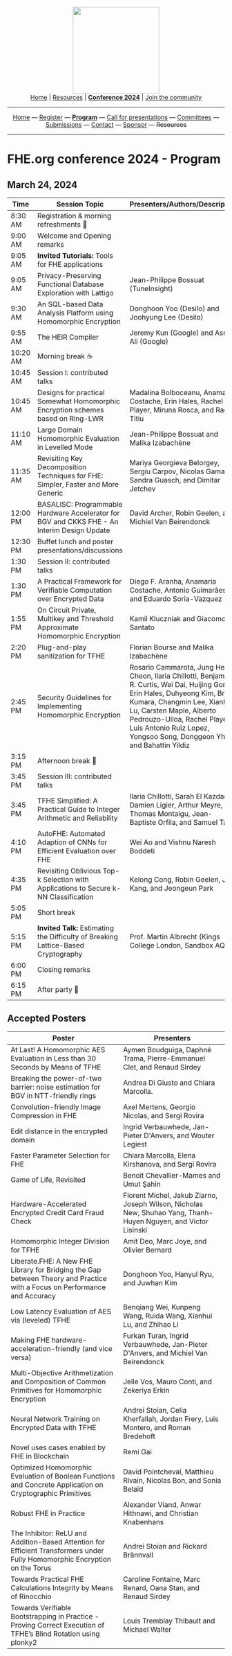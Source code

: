 <!-- Main header navigation -->
<p align="center">
  <img width="200" src="https://user-images.githubusercontent.com/5758427/180978488-db825482-5a58-4c7c-9589-c494a6f0be04.png"><br/>
  <a href="https://fhe-org.github.io">Home</a> | <a href="https://fhe-org.github.io/resources">Resources</a> | <b><a href="https://fhe-org.github.io/conferences/conference-2024/">Conference 2024</a></b> | <a href="https://fhe-org.github.io/community">Join the community</a>
</p>
<hr/>
<!-- /Main header navigation -->



<!-- Header conference 2024 links -->
<p align="center">
  <a href="https://fhe-org.github.io/conferences/conference-2024/">Home</a>
  —
  <a href="https://lu.ma/fhe-org-conference-2024-tickets">Register</a>
  —
  <a href="https://fhe-org.github.io/conferences/conference-2024/program"><b>Program</b></a>
  —
  <a href="https://fhe-org.github.io/conferences/conference-2024/call-for-presentations"> Call for presentations</a>
  —
  <a href="https://fhe-org.github.io/conferences/conference-2024/committees">Committees</a>
  —
  <a href="https://easychair.org/conferences/?conf=fheorg2024" target="_blank">Submissions</a>
  —
  <a href="https://fhe-org.github.io/conferences/conference-2024/contact">Contact</a>
  —
  <a href="https://fhe-org.github.io/conferences/conference-2024/sponsor">Sponsor</a>
  —
  <strike>Resources</strike>
</p>
<hr/>
<!-- /Header conference 2024 links -->





# FHE.org conference 2024 - Program

## March 24, 2024

<table>


  <thead>
        <tr>
            <th data-sortas="case-insensitive">Time</th>
            <th data-sortas="case-insensitive">Session Topic</th>
            <th data-sortas="case-insensitive">Presenters/Authors/Description</th>
        </tr>
    </thead>

<tr>
    <td width=100px>8:30 AM</td>
    <td width=400px>Registration & morning refreshments 🥐</td>
    <td></td>
</tr>

<tr>
    <td width=100px>9:00 AM</td>
    <td width=400px>Welcome and Opening remarks</td>
    <td></td>
</tr>

<tr>
    <td width=100px>9:05 AM</td>
    <td width=400px><b>Invited Tutorials:</b> Tools for FHE applications</td>
    <td></td>
</tr>

<tr>
    <td width=100px>9:05 AM</td>
    <td width=400px>Privacy-Preserving Functional Database Exploration with Lattigo </td>
    <td>Jean-Philippe Bossuat (TuneInsight)</td>
</tr>

<tr>
    <td width=100px>9:30 AM</td>
    <td width=400px>An SQL-based Data Analysis Platform using Homomorphic Encryption</td>
    <td>Donghoon Yoo (Desilo) and Joohyung Lee (Desilo)</td>
</tr>

<tr>
    <td width=100px>9:55 AM</td>
    <td width=400px>The HEIR Compiler</td>
    <td> Jeremy Kun (Google) and Asra Ali (Google)</td>
</tr>

<tr>
    <td width=100px>10:20 AM</td>
    <td width=400px>Morning break ☕️</td>
    <td></td>
</tr>

<tr>
    <td width=100px>10:45 AM</td>
    <td width=400px>Session I: contributed talks</td>
    <td></td>
</tr>

<tr>
    <td width=100px>10:45 AM</td>
    <td width=400px>Designs for practical Somewhat Homomorphic Encryption schemes based on Ring-LWR</td>
    <td>Madalina Bolboceanu, Anamaria Costache, Erin Hales, Rachel Player, Miruna Rosca, and Radu Titiu</td>
</tr>

<tr>
    <td width=100px>11:10 AM</td>
    <td width=400px>Large Domain Homomorphic Evaluation in Levelled Mode</td>
    <td>Jean-Philippe Bossuat and Malika Izabachène</td>
</tr>

<tr>
    <td width=100px>11:35 AM</td>
    <td width=400px>Revisiting Key Decomposition Techniques for FHE: Simpler, Faster and More Generic</td>
    <td>Mariya Georgieva Belorgey, Sergiu Carpov, Nicolas Gama, Sandra Guasch, and Dimitar Jetchev</td>
</tr>

<tr>
    <td width=100px>12:00 PM</td>
    <td width=400px>BASALISC: Programmable Hardware Accelerator for BGV and CKKS FHE - An Interim Design Update</td>
    <td> David Archer, Robin Geelen, and Michiel Van Beirendonck</td>
</tr>

<tr>
    <td width=100px>12:30 PM</td>
    <td width=400px>Buffet lunch and poster presentations/discussions</td>
    <td></td>
</tr>

<tr>
    <td width=100px>1:30 PM</td>
    <td width=400px>Session II: contributed talks</td>
    <td></td>
</tr>

<tr>
    <td width=100px>1:30 PM</td>
    <td width=400px>A Practical Framework for Verifiable Computation over Encrypted Data</td>
    <td>Diego F. Aranha, Anamaria Costache, Antonio Guimarães, and Eduardo Soria-Vazquez</td>
</tr>

<tr>
    <td width=100px>1:55 PM</td>
    <td width=400px>On Circuit Private, Multikey and Threshold Approximate Homomorphic Encryption</td>
    <td>Kamil Kluczniak and Giacomo Santato</td>
</tr>

<tr>
    <td width=100px>2:20 PM</td>
    <td width=400px>Plug-and-play sanitization for TFHE</td>
    <td>Florian Bourse and Malika Izabachène</td>
</tr>

<tr>
    <td width=100px>2:45 PM</td>
    <td width=400px>Security Guidelines for Implementing Homomorphic Encryption</td>
    <td>Rosario Cammarota, Jung Hee Cheon, Ilaria Chillotti, Benjamin R. Curtis, Wei Dai, Huijing Gong, Erin Hales, Duhyeong Kim, Bryan Kumara, Changmin Lee, Xianhui Lu, Carsten Maple, Alberto Pedrouzo-Ulloa, Rachel Player, Luis Antonio Ruiz Lopez, Yongsoo Song, Donggeon Yhee, and Bahattin Yildiz</td>
</tr>

<tr>
    <td width=100px>3:15 PM</td>
    <td width=400px>Afternoon break 🧃</td>
    <td></td>
</tr>

<tr>
    <td width=100px>3:45 PM</td>
    <td width=400px>Session III: contributed talks</td>
    <td></td>
</tr>

<tr>
    <td width=100px>3:45 PM</td>
    <td width=400px>TFHE Simplified: A Practical Guide to Integer Arithmetic and Reliability</td>
    <td>Ilaria Chillotti, Sarah El Kazdadi, Damien Ligier, Arthur Meyre, Thomas Montaigu, Jean-Baptiste Orfila, and Samuel Tap</td>
</tr>

<tr>
    <td width=100px>4:10 PM</td>
    <td width=400px>AutoFHE: Automated Adaption of CNNs for Efficient Evaluation over FHE</td>
    <td>Wei Ao and Vishnu Naresh Boddeti</td>
</tr>

<tr>
    <td width=100px>4:35 PM</td>
    <td width=400px>Revisiting Oblivious Top-k Selection with Applications to Secure k-NN Classification</td>
    <td>Kelong Cong, Robin Geelen, Jiayi Kang, and Jeongeun Park</td>
</tr>

<tr>
    <td width=100px>5:05 PM</td>
    <td width=400px>Short break</td>
    <td></td>
</tr>

<tr>
    <td width=100px>5:15 PM</td>
    <td width=400px><b>Invited Talk:</b> Estimating the Difficulty of Breaking Lattice-Based Cryptography </td>
    <td>Prof. Martin Albrecht (Kings College London, Sandbox AQ)</td>
</tr>

<tr>
    <td width=100px>6:00 PM</td>
    <td width=400px>Closing remarks</td>
    <td></td>
</tr>

<tr>
    <td width=100px>6:15 PM</td>
    <td width=400px>After party 🍻</td>
    <td></td>
</tr>

</table>

## Accepted Posters

<table>
    <thead>
        <tr>
            <th data-sortas="case-insensitive">Poster</th>
            <th data-sortas="case-insensitive">Presenters</th>
        </tr>
    </thead>  

<tr>
    <td>At Last! A Homomorphic AES Evaluation in Less than 30 Seconds by Means of TFHE</td>
    <td> Aymen Boudguiga, Daphné Trama, Pierre-Emmanuel Clet, and Renaud Sirdey</td>
</tr>

<tr>
    <td>Breaking the power-of-two barrier: noise estimation for BGV in NTT-friendly rings</td>
    <td>Andrea Di Giusto and Chiara Marcolla.</td>
</tr>

<tr>
    <td>Convolution-friendly Image Compression in FHE</td>
    <td> Axel Mertens, Georgio Nicolas, and Sergi Rovira</td>
</tr>

<tr>
    <td>Edit distance in the encrypted domain</td>
    <td>Ingrid Verbauwhede, Jan-Pieter D'Anvers, and Wouter Legiest</td>
</tr>

<tr>
    <td>Faster Parameter Selection for FHE</td>
    <td>Chiara Marcolla, Elena Kirshanova, and Sergi Rovira</td>
</tr>

<tr>
    <td>Game of Life, Revisited</td>
    <td>Benoit Chevallier-Mames and Umut Şahin</td>
</tr>

<tr>
    <td>Hardware-Accelerated Encrypted Credit Card Fraud Check</td>
    <td>Florent Michel, Jakub Ziarno, Joseph Wilson, Nicholas New, Shuhao Yang, Thanh-Huyen Nguyen, and Victor Lisinski</td>
</tr>

<tr>
    <td>Homomorphic Integer Division for TFHE</td>
    <td>Amit Deo, Marc Joye, and Olivier Bernard</td>
</tr>

<tr>
    <td>Liberate.FHE: A New FHE Library for Bridging the Gap between Theory and Practice with a Focus on Performance and Accuracy</td>
    <td>Donghoon Yoo, Hanyul Ryu, and Juwhan Kim</td>
</tr>

<tr>
    <td>Low Latency Evaluation of AES via (leveled) TFHE</td>
    <td>Benqiang Wei, Kunpeng Wang, Ruida Wang, Xianhui Lu, and Zhihao Li</td>
</tr>

<tr>
    <td>Making FHE hardware-acceleration-friendly (and vice versa)</td>
    <td>Furkan Turan, Ingrid Verbauwhede, Jan-Pieter D'Anvers, and Michiel Van Beirendonck</td>
</tr>

<tr>
    <td>Multi-Objective Arithmetization and Composition of Common Primitives for Homomorphic Encryption</td>
    <td>Jelle Vos, Mauro Conti, and Zekeriya Erkin</td>
</tr>

<tr>
    <td>Neural Network Training on Encrypted Data with TFHE</td>
    <td>Andrei Stoian, Celia Kherfallah, Jordan Frery, Luis Montero, and Roman Bredehoft</td>
</tr>

<tr>
    <td>Novel uses cases enabled by FHE in Blockchain</td>
    <td>Remi Gai</td>
</tr>

<tr>
    <td>Optimized Homomorphic Evaluation of Boolean Functions and Concrete Application on Cryptographic Primitives</td>
    <td>David Pointcheval, Matthieu Rivain, Nicolas Bon, and Sonia Belaïd</td>
</tr>

<tr>
    <td>Robust FHE in Practice</td>
    <td>Alexander Viand, Anwar Hithnawi, and Christian Knabenhans</td>
</tr>

<tr>
    <td>The Inhibitor: ReLU and Addition-Based Attention for Efficient Transformers under Fully Homomorphic Encryption on the Torus</td>
    <td>Andrei Stoian and Rickard Brännvall</td>
</tr>

<tr>
    <td>Towards Practical FHE Calculations Integrity by Means of Rinocchio</td>
    <td>Caroline Fontaine, Marc Renard, Oana Stan, and Renaud Sirdey</td>
</tr>

<tr>
    <td>Towards Verifiable Bootstrapping in Practice - Proving Correct Execution of TFHE’s Blind Rotation using plonky2</td>
    <td>Louis Tremblay Thibault and Michael Walter</td>
</tr>
</table>
